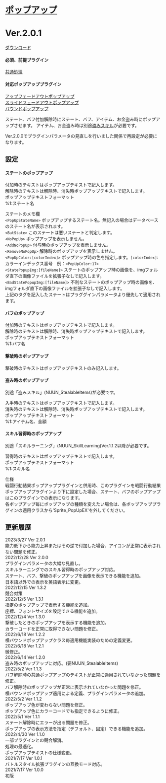 # [ポップアップ](https://raw.githubusercontent.com/nuun888/MZ/master/NUUN_popUp.js)
# Ver.2.0.1
[ダウンロード](https://raw.githubusercontent.com/nuun888/MZ/master/NUUN_popUp.js)
#### 必須、前提プラグイン
[共通処理](https://github.com/nuun888/MZ/blob/master/README/Base.md)  
#### 対応ポップアッププラグイン
[アップフェードアウトポップアップ](https://github.com/nuun888/MZ/blob/master/README/UpFadeoutPopup.md)  
[スライドフェードアウトポップアップ](https://github.com/nuun888/MZ/blob/master/README/SlideFadeoutPopup.md)  
[バウンドポップアップ](https://github.com/nuun888/MZ/blob/master/README/LateralBoundPopUp.md)  

ステート、バフ付加解除時にステート、バフ、アイテム、お金盗み時にポップアップさせます。
アイテム、お金盗み時は別途[盗みスキル](https://github.com/nuun888/MZ/blob/master/README/StealableItems.md)が必要です。  

Ver.2.0.0でプラグインパラメータの見直しを行いました関係で再設定が必要になります。  

## 設定
#### ステートのポップアップ
付加時のテキストはポップアップテキストで記入します。  
解除時のテキストは解除時、消失時ポップアップテキストで記入します。  
ポップアップテキストフォーマット  
%1:ステート名  

ステートのメモ欄  
`<PopUpStateName>` ポップアップするステート名。無記入の場合はデータベースのステート名が表示されます。  
`<BatState>` このステートは悪いステートと判定します。  
`<NoPopUp>` ポップアップを表示しません。  
`<AddNoPopUp>` 付与時のポップアップを表示しません。  
`<RemoveNoPopUp>` 解除時のポップアップを表示しません。  
`<PopUpColor:[colorIndex]>` ポップアップ時の色を指定します。`[colorIndex]`:カラーインデックス番号　例：`<PopUpColor:17>`  
`<StatePopupImg:[fileName]>` ステートのポップアップ時の画像を、imgフォルダ直下の画像ファイルを拡張子なしで記入します。  
`<BadStatePopupImg:[fileName]>` 不利なステートのポップアップ時の画像を、imgフォルダ直下の画像ファイルを拡張子なしで記入します。  
上記のタグを記入したステートはプラググインパラメータより優先して適用されます。  

#### バフのポップアップ
付加時のテキストはポップアップテキストで記入します。  
解除時のテキストは解除時、消失時ポップアップテキストで記入します。  
ポップアップテキストフォーマット  
%1:バフ名  

#### 撃破時のポップアップ
撃破時のテキストはポップアップテキストのみ記入します。  

#### 盗み時のポップアップ
別途「盗みスキル」(NUUN_StealableItems)が必要です。  

入手時のテキストはポップアップテキストで記入します。  
消失時のテキストは解除時、消失時ポップアップテキストで記入します。  
ポップアップテキストフォーマット  
%1:アイテム名、金額  

#### スキル習得時のポップアップ
別途「スキルラーニング」(NUUN_SkillLearning)Ver.1.1.2以降が必要です。  

習得時のテキストはポップアップテキストで記入します。  
ポップアップテキストフォーマット  
%1:スキル名  

仕様  
戦闘行動結果ポップアッププラグインと併用時、このプラグインを戦闘行動結果ポップアッププラグインより下に設定した場合、ステート、バフのポップアップはこのプラグインでの表示になります。  
各ポップアップ毎にポップアップの種類を変えたい場合は、各ポップアッププラグインの適用クラスから'Sprite_PopUpEX'を外してください。  

## 更新履歴
2023/3/27 Ver 2.0.1  
能力低下から能力上昇またはその逆で付加した場合、アイコンが正常に表示されない問題を修正。  
2022/12/28 Ver 2.0.0  
プラグインパラメータの大幅な見直し。  
スキルラーニングでのスキル習得時のポップアップ対応。  
ステート、バフ、撃破のポップアップを画像を表示できる機能を追加。  
日本語以外での表示を英語表示に変更。  
2022/12/15 Ver 1.3.2  
競合対策  
2022/12/5 Ver 1.3.1  
指定のポップアップで表示する機能を追加。  
座標、フォントサイズを設定できる機能を追加。  
2022/12/4 Ver 1.3.0  
撃破したときのポップアップを表示する機能を追加。  
カラーコードを正常に取得できない問題を修正。  
2022/6/18 Ver 1.2.2  
横バウンドポップアップクラス毎適用機能実装のための定義変更。  
2022/6/18 Ver 1.2.1  
微修正。  
2022/6/14 Ver 1.2.0  
盗み時のポップアップに対応。(要NUUN_StealableItems)  
2022/5/2 Ver 1.1.3  
バフ解除時の共通ポップアップのテキストが正常に適用されていなかった問題を修正。  
バフ解除時のポップアップが正常に表示されていなかった問題を修正。  
横バウンドポップアップ適用による定義、プラグインパラメータの追加。  
2022/5/2 Ver 1.1.2  
ポップアップ色が変わらない問題を修正。  
ポップアップ色にカラーコードでも指定できるように修正。  
2022/5/1 Ver 1.1.1  
ステート解除時にエラーが出る問題を修正。  
ポップアップの表示方法を指定（デフォルト、固定）できる機能を追加。  
2022/4/30 Ver 1.1.0  
一部プラグインとの競合解消。  
処理の最適化。  
ポップアップテキストの仕様変更。  
2021/7/17 Ver 1.0.1  
バトルスタイル拡張プラグインの互換モード対応。  
2021/7/17 Ver 1.0.0  
初版  
